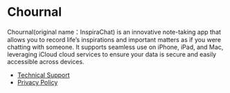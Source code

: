 # Chournal

Chournal(original name：InspiraChat) is an innovative note-taking app that allows you to record life’s inspirations and important matters as if you were chatting with someone. It supports seamless use on iPhone, iPad, and Mac, leveraging iCloud cloud services to ensure your data is secure and easily accessible across devices.

* [Technical Support](https://inspirachat.github.io/support)
* [Privacy Policy](https://inspirachat.github.io/privacy-policy)

